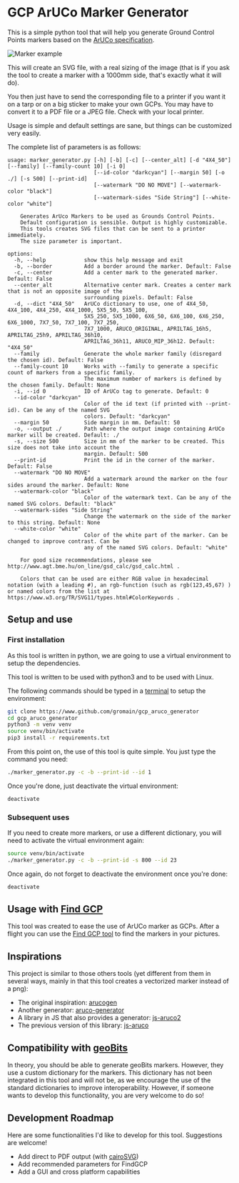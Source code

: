 # GCP ArUCo Marker Generator

This is a simple python tool that will help you generate Ground Control Points
markers based on the [ArUCo
specification](https://www.uco.es/investiga/grupos/ava/node/26).


![Marker example](example.png)


This will create an SVG file, with a real sizing of the image (that is if you
ask the tool to create a marker with a 1000mm side, that's exactly what it will
do).

You then just have to send the corresponding file to a printer if you want it on
a tarp or on a big sticker to make your own GCPs. You may have to convert it to
a PDF file or a JPEG file. Check with your local printer.

Usage is simple and default settings are sane, but things can be customized very
easily.

The complete list of parameters is as follows:
```
usage: marker_generator.py [-h] [-b] [-c] [--center_alt] [-d "4X4_50"] [--family] [--family-count 10] [-i 0]
                           [--id-color "darkcyan"] [--margin 50] [-o ./] [-s 500] [--print-id]
                           [--watermark "DO NO MOVE"] [--watermark-color "black"]
                           [--watermark-sides "Side String"] [--white-color "white"]

    Generates ArUco Markers to be used as Grounds Control Points.
    Default configuration is sensible. Output is highly customizable.
    This tools creates SVG files that can be sent to a printer immediately.
    The size parameter is important.

options:
  -h, --help            show this help message and exit
  -b, --border          Add a border around the marker. Default: False
  -c, --center          Add a center mark to the generated marker. Default: False
  --center_alt          Alternative center mark. Creates a center mark that is not an opposite image of the
                        surrounding pixels. Default: False
  -d, --dict "4X4_50"   ArUCo dictionary to use, one of 4X4_50, 4X4_100, 4X4_250, 4X4_1000, 5X5_50, 5X5_100,
                        5X5_250, 5X5_1000, 6X6_50, 6X6_100, 6X6_250, 6X6_1000, 7X7_50, 7X7_100, 7X7_250,
                        7X7_1000, ARUCO_ORIGINAL, APRILTAG_16h5, APRILTAG_25h9, APRILTAG_36h10,
                        APRILTAG_36h11, ARUCO_MIP_36h12. Default: "4X4_50"
  --family              Generate the whole marker family (disregard the chosen id). Default: False
  --family-count 10     Works with --family to generate a specific count of markers from a specific family.
                        The maximum number of markers is defined by the chosen family. Default: None
  -i, --id 0            ID of ArUCo tag to generate. Default: 0
  --id-color "darkcyan"
                        Color of the id text (if printed with --print-id). Can be any of the named SVG
                        colors. Default: "darkcyan"
  --margin 50           Side margin in mm. Default: 50
  -o, --output ./       Path where the output image containing ArUCo marker will be created. Default: ./
  -s, --size 500        Size in mm of the marker to be created. This size does not take into account the
                        margin. Default: 500
  --print-id            Print the id in the corner of the marker. Default: False
  --watermark "DO NO MOVE"
                        Add a watermark around the marker on the four sides around the marker. Default: None
  --watermark-color "black"
                        Color of the watermark text. Can be any of the named SVG colors. Default: "black"
  --watermark-sides "Side String"
                        Change the watermark on the side of the marker to this string. Default: None
  --white-color "white"
                        Color of the white part of the marker. Can be changed to improve contrast. Can be
                        any of the named SVG colors. Default: "white"

    For good size recommendations, please see http://www.agt.bme.hu/on_line/gsd_calc/gsd_calc.html .

    Colors that can be used are either RGB value in hexadecimal notation (with a leading #), an rgb-function (such as rgb(123,45,67) ) or named colors from the list at https://www.w3.org/TR/SVG11/types.html#ColorKeywords .
```


## Setup and use
### First installation
As this tool is written in python, we are going to use a virtual environment to
setup the dependencies.

This tool is written to be used with python3 and to be used with Linux.

The following commands should be typed in a
[terminal](https://ubuntu.com/tutorials/command-line-for-beginners#1-overview)
to setup the environment:
```bash
git clone https://www.github.com/gromain/gcp_aruco_generator
cd gcp_aruco_generator
python3 -m venv venv
source venv/bin/activate
pip3 install -r requirements.txt
```

From this point on, the use of this tool is quite simple. You just type the
command you need:
```bash
./marker_generator.py -c -b --print-id --id 1
```

Once you're done, just deactivate the virtual environment:
```bash
deactivate
```


### Subsequent uses
If you need to create more markers, or use a different dictionary, you will
need to activate the virtual environment again:
```bash
source venv/bin/activate
./marker_generator.py -c -b --print-id -s 800 --id 23
```

Once again, do not forget to deactivate the environment once you're done:
```bash
deactivate
```


## Usage with [Find GCP](https://github.com/zsiki/Find-GCP)
This tool was created to ease the use of ArUCo marker as GCPs. After a flight
you can use the [Find GCP tool](https://github.com/zsiki/Find-GCP) to find the
markers in your pictures.


## Inspirations
This project is similar to those others tools (yet different from them in
several ways, mainly in that this tool creates a vectorized marker instead of
a png):

- The original inspiration: [arucogen](https://github.com/okalachev/arucogen)
- Another generator: [aruco-generator](https://github.com/fdcl-gwu/aruco_generator)
- A library in JS that also provides a generator: [js-aruco2](https://damianofalcioni.github.io/js-aruco2/)
- The previous version of this library: [js-aruco](https://github.com/jcmellado/js-aruco)


## Compatibility with [geoBits](https://github.com/dronemapper-io/aruco-geobits)
In theory, you should be able to generate geoBits markers. However, they use a
custom dictionary for the markers. This dictionary has not been integrated in
this tool and will not be, as we encourage the use of the standard dictionaries
to improve interoperability. However, if someone wants to develop this
functionality, you are very welcome to do so!


## Development Roadmap
Here are some functionalities I'd like to develop for this tool. Suggestions are
welcome!

- Add direct to PDF output (with [cairoSVG](https://cairosvg.org/documentation/))
- Add recommended parameters for FindGCP
- Add a GUI and cross platform capabilities

